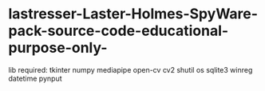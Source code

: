 # lastresser-Laster-Holmes-SpyWare-pack-source-code-educational-purpose-only-
lib required: tkinter numpy mediapipe open-cv cv2 shutil os sqlite3 winreg datetime pynput
